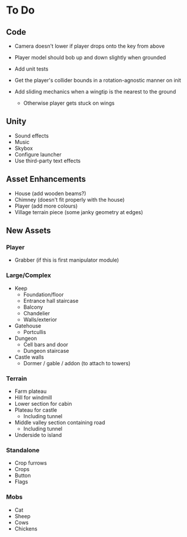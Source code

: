 # To Do

## Code
 - Camera doesn't lower if player drops onto the key from above
 - Player model should bob up and down slightly when grounded
 - Add unit tests

- Get the player's collider bounds in a rotation-agnostic manner on init
- Add sliding mechanics when a wingtip is the nearest to the ground
  - Otherwise player gets stuck on wings

## Unity
 - Sound effects
 - Music
 - Skybox
 - Configure launcher
 - Use third-party text effects

## Asset Enhancements
 - House (add wooden beams?)
 - Chimney (doesn't fit properly with the house)
 - Player (add more colours)
 - Village terrain piece (some janky geometry at edges)

## New Assets

### Player
 - Grabber (if this is first manipulator module)

### Large/Complex
 - Keep
   - Foundation/floor
   - Entrance hall staircase
   - Balcony
   - Chandelier
   - Walls/exterior
 - Gatehouse
   - Portcullis
 - Dungeon
   - Cell bars and door
   - Dungeon staircase
 - Castle walls
   - Dormer / gable / addon (to attach to towers)

### Terrain
 - Farm plateau
 - Hill for windmill
 - Lower section for cabin
 - Plateau for castle
   - Including tunnel
 - Middle valley section containing road
   - Including tunnel
 - Underside to island

### Standalone
 - Crop furrows
 - Crops
 - Button
 - Flags

### Mobs
 - Cat
 - Sheep
 - Cows
 - Chickens